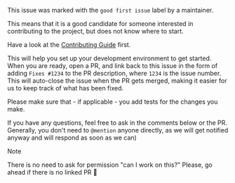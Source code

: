 This issue was marked with the `good first issue` label by a maintainer.

This means that it is a good candidate for someone interested in contributing to the project, but does not know where to start.

Have a look at the [Contributing Guide](https://github.com/adharshgamingyt/MessengerCraft/blob/main/CONTRIBUTING.md) first.

This will help you set up your development environment to get started. When you are ready, open a PR, and link back to this issue in the form of adding `Fixes #1234` to the PR description, where `1234` is the issue number. This will auto-close the issue when the PR gets merged, making it easier for us to keep track of what has been fixed.

Please make sure that - if applicable - you add tests for the changes you make.

If you have any questions, feel free to ask in the comments below or the PR. Generally, you don't need to `@mention` anyone directly, as we will get notified anyway and will respond as soon as we can)

> [!NOTE]  
> There is no need to ask for permission "can I work on this?" Please, go ahead if there is no linked PR :slightly_smiling_face:
